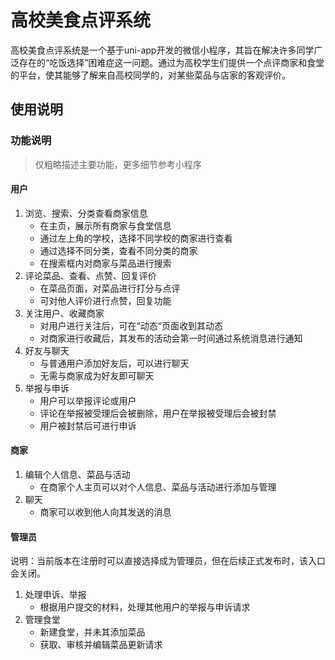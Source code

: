 # 高校美食点评系统

高校美食点评系统是一个基于uni-app开发的微信小程序，其旨在解决许多同学广泛存在的“吃饭选择”困难症这一问题。通过为高校学生们提供一个点评商家和食堂的平台，使其能够了解来自高校同学的，对某些菜品与店家的客观评价。

## 使用说明

### 功能说明

> 仅粗略描述主要功能，更多细节参考小程序

#### 用户

1. 浏览、搜索、分类查看商家信息
   - 在主页，展示所有商家与食堂信息
   - 通过左上角的学校，选择不同学校的商家进行查看
   - 通过选择不同分类，查看不同分类的商家
   - 在搜索框内对商家与菜品进行搜索
2. 评论菜品、查看、点赞、回复评价
   - 在菜品页面，对菜品进行打分与点评
   - 可对他人评价进行点赞，回复功能
3. 关注用户、收藏商家
   - 对用户进行关注后，可在“动态“页面收到其动态
   - 对商家进行收藏后，其发布的活动会第一时间通过系统消息进行通知
4. 好友与聊天
   - 与普通用户添加好友后，可以进行聊天
   - 无需与商家成为好友即可聊天
5. 举报与申诉
   - 用户可以举报评论或用户
   - 评论在举报被受理后会被删除，用户在举报被受理后会被封禁
   - 用户被封禁后可进行申诉

#### 商家

1. 编辑个人信息、菜品与活动
   - 在商家个人主页可以对个人信息、菜品与活动进行添加与管理
2. 聊天
   - 商家可以收到他人向其发送的消息

#### 管理员

说明：当前版本在注册时可以直接选择成为管理员，但在后续正式发布时，该入口会关闭。

1. 处理申诉、举报
   - 根据用户提交的材料，处理其他用户的举报与申诉请求
2. 管理食堂
   - 新建食堂，并未其添加菜品
   - 获取、审核并编辑菜品更新请求

